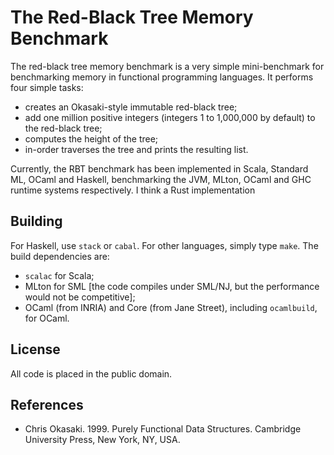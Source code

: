 # The Red-Black Tree Memory Benchmark

The red-black tree memory benchmark is a very simple mini-benchmark for 
benchmarking memory in functional programming languages. It performs 
four simple tasks:

  * creates an Okasaki-style immutable red-black tree;
  * add one million positive integers (integers 1 to 1,000,000 by default) to the 
    red-black tree;
  * computes the height of the tree;
  * in-order traverses the tree and prints the resulting list.
  
Currently, the RBT benchmark has been implemented in Scala, Standard ML, OCaml and 
Haskell, benchmarking the JVM, MLton, OCaml and GHC runtime systems respectively. I 
think a Rust implementation

## Building
For Haskell, use `stack` or `cabal`. For other languages, simply type `make`. The build 
dependencies are:
  
  * `scalac` for Scala;
  * MLton for SML [the code compiles under SML/NJ, but the performance would not be competitive];
  * OCaml (from INRIA) and Core (from Jane Street), including `ocamlbuild`, for OCaml.

## License
All code is placed in the public domain.

## References

  * Chris Okasaki. 1999. Purely Functional Data Structures. Cambridge University Press, New York, NY, USA.
